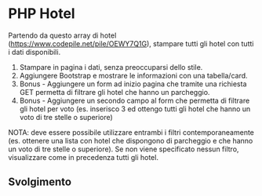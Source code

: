 # PHP Hotel

Partendo da questo array di hotel (https://www.codepile.net/pile/OEWY7Q1G), stampare tutti gli hotel con tutti i dati disponibili.

1. Stampare in pagina i dati, senza preoccuparsi dello stile.
2. Aggiungere Bootstrap e mostrare le informazioni con una tabella/card.
3. Bonus - Aggiungere un form ad inizio pagina che tramite una richiesta GET permetta di filtrare gli hotel che hanno un parcheggio.
4. Bonus - Aggiungere un secondo campo al form che permetta di filtrare gli hotel per voto (es. inserisco 3 ed ottengo tutti gli hotel che hanno un voto di tre stelle o superiore)

NOTA: deve essere possibile utilizzare entrambi i filtri contemporaneamente (es. ottenere una lista con hotel che dispongono di parcheggio e che hanno un voto di tre stelle o superiore). Se non viene specificato nessun filtro, visualizzare come in precedenza tutti gli hotel.

## Svolgimento
